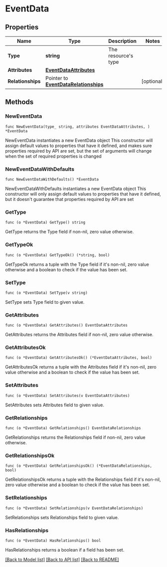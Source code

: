 # EventData

## Properties

Name | Type | Description | Notes
------------ | ------------- | ------------- | -------------
**Type** | **string** | The resource&#39;s type | 
**Attributes** | [**EventDataAttributes**](EventDataAttributes.md) |  | 
**Relationships** | Pointer to [**EventDataRelationships**](EventDataRelationships.md) |  | [optional] 

## Methods

### NewEventData

`func NewEventData(type_ string, attributes EventDataAttributes, ) *EventData`

NewEventData instantiates a new EventData object
This constructor will assign default values to properties that have it defined,
and makes sure properties required by API are set, but the set of arguments
will change when the set of required properties is changed

### NewEventDataWithDefaults

`func NewEventDataWithDefaults() *EventData`

NewEventDataWithDefaults instantiates a new EventData object
This constructor will only assign default values to properties that have it defined,
but it doesn't guarantee that properties required by API are set

### GetType

`func (o *EventData) GetType() string`

GetType returns the Type field if non-nil, zero value otherwise.

### GetTypeOk

`func (o *EventData) GetTypeOk() (*string, bool)`

GetTypeOk returns a tuple with the Type field if it's non-nil, zero value otherwise
and a boolean to check if the value has been set.

### SetType

`func (o *EventData) SetType(v string)`

SetType sets Type field to given value.


### GetAttributes

`func (o *EventData) GetAttributes() EventDataAttributes`

GetAttributes returns the Attributes field if non-nil, zero value otherwise.

### GetAttributesOk

`func (o *EventData) GetAttributesOk() (*EventDataAttributes, bool)`

GetAttributesOk returns a tuple with the Attributes field if it's non-nil, zero value otherwise
and a boolean to check if the value has been set.

### SetAttributes

`func (o *EventData) SetAttributes(v EventDataAttributes)`

SetAttributes sets Attributes field to given value.


### GetRelationships

`func (o *EventData) GetRelationships() EventDataRelationships`

GetRelationships returns the Relationships field if non-nil, zero value otherwise.

### GetRelationshipsOk

`func (o *EventData) GetRelationshipsOk() (*EventDataRelationships, bool)`

GetRelationshipsOk returns a tuple with the Relationships field if it's non-nil, zero value otherwise
and a boolean to check if the value has been set.

### SetRelationships

`func (o *EventData) SetRelationships(v EventDataRelationships)`

SetRelationships sets Relationships field to given value.

### HasRelationships

`func (o *EventData) HasRelationships() bool`

HasRelationships returns a boolean if a field has been set.


[[Back to Model list]](../README.md#documentation-for-models) [[Back to API list]](../README.md#documentation-for-api-endpoints) [[Back to README]](../README.md)


